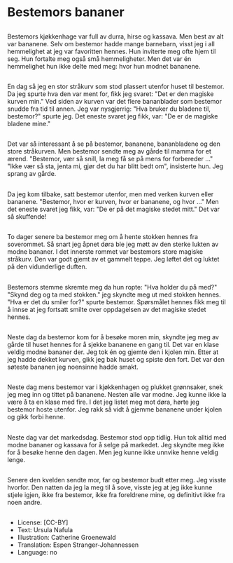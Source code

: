 # Bestemors bananer

##
Bestemors kjøkkenhage var full av durra, hirse og kassava. Men best av alt var bananene. Selv om bestemor hadde mange barnebarn, visst jeg i all hemmelighet at jeg var favoritten hennes. Hun inviterte meg ofte hjem til seg. Hun fortalte meg også små hemmeligheter. Men det var én hemmelighet hun ikke delte med meg: hvor hun modnet bananene.

##
En dag så jeg en stor stråkurv som stod plassert utenfor huset til bestemor. Da jeg spurte hva den var ment for, fikk jeg svaret: "Det er den magiske kurven min." Ved siden av kurven var det flere bananblader som bestemor snudde fra tid til annen. Jeg var nysgjerrig: "Hva bruker du bladene til, bestemor?" spurte jeg. Det eneste svaret jeg fikk, var: "De er de magiske bladene mine."

##
Det var så interessant å se på bestemor, bananene, bananbladene og den store stråkurven. Men bestemor sendte meg av gårde til mamma for et ærend. "Bestemor, vær så snill, la meg få se på mens for forbereder …" "Ikke vær så sta, jenta mi, gjør det du har blitt bedt om", insisterte hun. Jeg sprang av gårde.

##
Da jeg kom tilbake, satt bestemor utenfor, men med verken kurven eller bananene. "Bestemor, hvor er kurven, hvor er bananene, og hvor …" Men det eneste svaret jeg fikk, var: "De er på det magiske stedet mitt." Det var så skuffende!

##
To dager senere ba bestemor meg om å hente stokken hennes fra soverommet. Så snart jeg åpnet døra ble jeg møtt av den sterke lukten av modne bananer. I det innerste rommet var bestemors store magiske stråkurv. Den var godt gjemt av et gammelt teppe. Jeg løftet det og luktet på den vidunderlige duften.

##
Bestemors stemme skremte meg da hun ropte: "Hva holder du på med?" "Skynd deg og ta med stokken." jeg skyndte meg ut med stokken hennes. "Hva er det du smiler for?" spurte bestemor. Spørsmålet hennes fikk meg til å innse at jeg fortsatt smilte over oppdagelsen av det magiske stedet hennes.

##
Neste dag da bestemor kom for å besøke moren min, skyndte jeg meg av gårde til huset hennes for å sjekke bananene en gang til. Det var en klase veldig modne bananer der. Jeg tok én og gjemte den i kjolen min. Etter at jeg hadde dekket kurven, gikk jeg bak huset og spiste den fort. Det var den søteste bananen jeg noensinne hadde smakt.

##
Neste dag mens bestemor var i kjøkkenhagen og plukket grønnsaker, snek jeg meg inn og tittet på bananene. Nesten alle var modne. Jeg kunne ikke la være å ta en klase med fire. I det jeg listet meg mot døra, hørte jeg bestemor hoste utenfor. Jeg rakk så vidt å gjemme bananene under kjolen og gikk forbi henne.

##
Neste dag var det markedsdag. Bestemor stod opp tidlig. Hun tok alltid med modne bananer og kassava for å selge på markedet. Jeg skyndte meg ikke for å besøke henne den dagen. Men jeg kunne ikke unnvike henne veldig lenge.

##
Senere den kvelden sendte mor, far og bestemor budt etter meg. Jeg visste hvorfor. Den natten da jeg la meg til å sove, visste jeg at jeg ikke kunne stjele igjen, ikke fra bestemor, ikke fra foreldrene mine, og definitivt ikke fra noen andre.

##
* License: [CC-BY]
* Text: Ursula Nafula
* Illustration: Catherine Groenewald
* Translation: Espen Stranger-Johannessen
* Language: no
